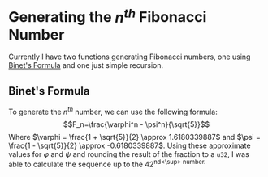 # Generating the $n^{th}$ Fibonacci Number
Currently I have two functions generating Fibonacci numbers, one using [Binet's Formula](https://en.wikipedia.org/wiki/Fibonacci_number#Relation_to_the_golden_ratio) and one just simple recursion.

## Binet's Formula
To generate the $n^{th}$ number, we can use the following formula:
$$F_n=\frac{\varphi^n - \psi^n}{\sqrt{5}}$$
Where $\varphi = \frac{1 + \sqrt{5}}{2} \approx 1.6180339887$ and $\psi = \frac{1 - \sqrt{5}}{2} \approx -0.6180339887$. Using these approximate values for $\varphi$ and $\psi$ and rounding the result of the fraction to a `u32`, I was able to calculate the sequence up to the 42<sup>nd<\sup> number.